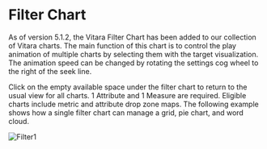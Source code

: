# Filter Chart

As of version 5.1.2, the Vitara Filter Chart has been added to our collection of Vitara charts. The main function of this chart is to control the play animation of multiple charts by selecting them with the target visualization. The animation speed can be changed by rotating the settings cog wheel to the right of the seek line.

Click on the empty available space under the filter chart to return to the usual view for all charts. 1 Attribute and 1 Measure are required. Eligible charts include metric and attribute drop zone maps. The following example shows how a single filter chart can manage a grid, pie chart, and word cloud.

![Filter1](https://user-images.githubusercontent.com/96225821/226252012-67bd9944-fc03-47ff-ae66-4b26e9a797b3.gif)

